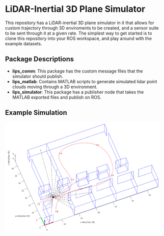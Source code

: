 # LiDAR-Inertial 3D Plane Simulator

This repository has a LiDAR-inertial 3D plane simulator in it that allows for custom trajectory through 3D enviroments to be created, and a sensor suite to be sent through it at a given rate.
The simplest way to get started is to clone this repository into your ROS workspace, and play around with the example datasets.


## Package Descriptions

* **lips_comm**: This package has the custom message files that the simulator should publish.
* **lips_matlab**: Contains MATLAB scripts to generate simulated lidar point clouds moving through a 3D environment.
* **lips_simulator**: This package has a publisher node that takes the MATLAB exported files and publish on ROS.


## Example Simulation

![example lidar run](pictures/example_run.png)

 
